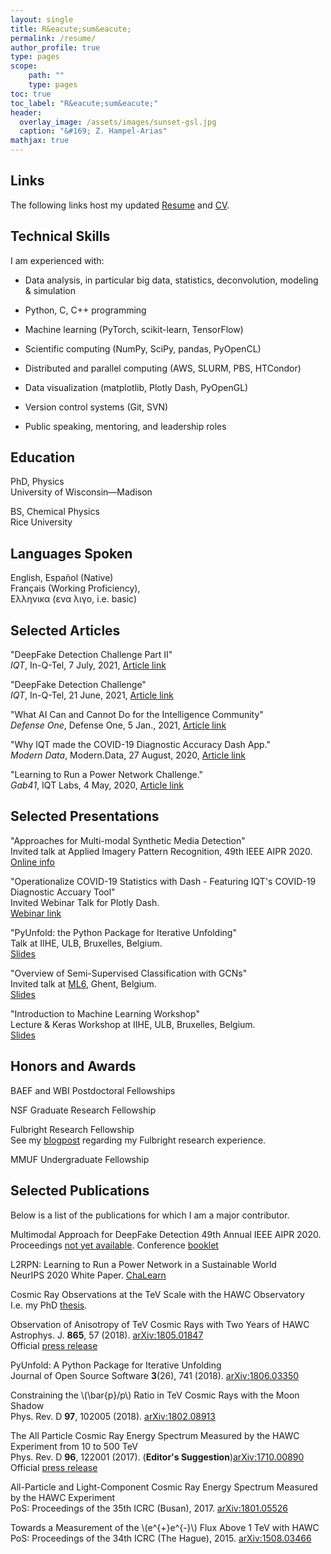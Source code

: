 ```yaml
---
layout: single
title: R&eacute;sum&eacute;
permalink: /resume/
author_profile: true
type: pages
scope:
    path: ""
    type: pages
toc: true
toc_label: "R&eacute;sum&eacute;"
header:
  overlay_image: /assets/images/sunset-gsl.jpg
  caption: "&#169; Z. Hampel-Arias"
mathjax: true
---
```


## Links

The following links host my updated 
[Resume](/assets/pdfs/Zig_Hampel_Arias_Resume.pdf)
and
[CV](/assets/pdfs/Zig_Hampel_Arias_CV.pdf).

## Technical Skills

<div>
    <p>I am experienced with:</p>
    <ul>
        <li>
            <p>Data analysis, in particular big data, statistics, deconvolution, modeling & simulation</p>
        </li>
        <li>
            <p>Python, C, C++ programming</p>
        </li>
        <li>
            <p>Machine learning (PyTorch, scikit-learn, TensorFlow)</p>
        </li>
        <li>
            <p>Scientific computing (NumPy, SciPy, pandas, PyOpenCL)</p>
        </li>
        <li>
            <p>Distributed and parallel computing (AWS, SLURM, PBS, HTCondor)</p>
        </li>
        <li>
            <p>Data visualization (matplotlib, Plotly Dash, PyOpenGL)</p>
        </li>
        <li>
            <p>Version control systems (Git, SVN)</p>
        </li>
        <li>
            <p>Public speaking, mentoring, and leadership roles</p>
        </li>
    </ul>
</div>


## Education
PhD, Physics<br>
University of Wisconsin&mdash;Madison<br>
<!--Thesis Advisor: Prof. Stefan Westerhoff<br>
Thesis Title: <b>Cosmic Ray Observations at the TeV Scale with the HAWC Observatory</b><br>
Degree Title: Computational Particle Astrophysics-->

BS, Chemical Physics<br>
Rice University<br>
<!--Thesis Advisor: Prof. B. Paul Padley<br>
Thesis Title: <b>Spurious Events in the Endcap Muon System of the CMS Detector</b>-->


## Languages Spoken
English, Espa&ntilde;ol (Native)<br>
Fran&ccedil;ais (Working Proficiency),<br>
Ελληνικα (ενα λιγο, i.e. basic)


## Selected Articles
"DeepFake Detection Challenge Part II" <br>
*IQT*, In-Q-Tel, 7 July, 2021, [Article link](https://www.iqt.org/deepfake-detection-challenge-pt-ii/)

"DeepFake Detection Challenge" <br>
*IQT*, In-Q-Tel, 21 June, 2021, [Article link](https://www.iqt.org/deepfake-detection-challenge/)

"What AI Can and Cannot Do for the Intelligence Community" <br>
*Defense One*, Defense One, 5 Jan., 2021, [Article link](https://www.defenseone.com/ideas/2021/01/what-ai-can-and-cannot-do-intelligence-community/171195/)

"Why IQT made the COVID-19 Diagnostic Accuracy Dash App."<br>
*Modern Data*, Modern.Data, 27 August, 2020, [Article link](https://moderndata.plotly.com/why-iqt-made-the-covid-19-diagnostic-accuracy-dash-app/)

"Learning to Run a Power Network Challenge."<br>
*Gab41*, IQT Labs, 4 May, 2020, [Article link](https://gab41.lab41.org/learning-to-run-a-power-network-challenge-c38af2166c43)


## Selected Presentations
"Approaches for Multi-modal Synthetic Media Detection" <br>
Invited talk at Applied Imagery Pattern Recognition, 49th IEEE AIPR 2020. <br>
[Online info](https://www.aipr-workshop.org/19-22)

"Operationalize COVID-19 Statistics with Dash - Featuring IQT's COVID-19 Diagnostic Accuary Tool" <br>
Invited Webinar Talk for Plotly Dash. <br>
[Webinar link](https://go.plotly.com/dash-iqt)

"PyUnfold: the Python Package for Iterative Unfolding" <br>
Talk at IIHE, ULB, Bruxelles, Belgium. <br>
[Slides](https://zhampel.github.io/intro-pyunfold-iihe/)

"Overview of Semi-Supervised Classification with GCNs" <br>
Invited talk at [ML6](http://ml6.eu/), Ghent, Belgium.<br>
[Slides](https://zhampel.github.io/gcn-ssc-technical-overview/)

"Introduction to Machine Learning Workshop"<br>
Lecture & Keras Workshop at IIHE, ULB, Bruxelles, Belgium.<br>
[Slides](https://zhampel.github.io/intro-ml-iihe/)


## Honors and Awards
BAEF and WBI Postdoctoral Fellowships

NSF Graduate Research Fellowship

Fulbright Research Fellowship<br>
See my
[blogpost](https://blog.fulbrightonline.org/expecting-the-unexpected-cosmic-ray-physics-in-argentina-by-zigfried-hampel-arias-2009-2010-argentina/#more-2380) 
regarding my Fulbright research experience.

MMUF Undergraduate Fellowship


## Selected Publications

Below is a list of the publications for which I am a major contributor.

Multimodal Approach for DeepFake Detection
49th Annual IEEE AIPR 2020. Proceedings [not yet available](https://www.aipr-workshop.org/past-conference-information).
Conference [booklet](https://www.aipr-workshop.org/images/2020/AIPR_Program_Booklet_2020.pdf)

L2RPN: Learning to Run a Power Network in a Sustainable World<br>
NeurIPS 2020 White Paper. [ChaLearn](https://drive.google.com/file/d/1--OxWiZzaf2nlHETic2ghmozZVn5TNSM/view)

Cosmic Ray Observations at the TeV Scale with the HAWC Observatory<br>
I.e. my PhD [thesis](https://www.hawc-observatory.org/publications/docs/HampelThesis.pdf).

Observation of Anisotropy of TeV Cosmic Rays with Two Years of HAWC<br>
Astrophys. J. **865**, 57 (2018). [arXiv:1805.01847](https://arxiv.org/abs/1805.01847)<br>
Official [press release](https://wipac.wisc.edu/news/article/cosmic-ray-anisotropy-two-years-hawc)

PyUnfold: A Python Package for Iterative Unfolding<br>
Journal of Open Source Software **3**(26), 741 (2018). [arXiv:1806.03350](https://arxiv.org/abs/1806.03350)<br>

Constraining the \\(\bar{p}/p\\) Ratio in TeV Cosmic Rays with the Moon Shadow<br>
Phys. Rev. D **97**, 102005 (2018). [arXiv:1802.08913](https://arxiv.org/abs/1802.08913)

The All Particle Cosmic Ray Energy Spectrum Measured by the HAWC Experiment from 10 to 500 TeV<br>
Phys. Rev. D **96**, 122001 (2017). (**Editor's Suggestion**)[arXiv:1710.00890](https://arxiv.org/abs/1710.00890)<br>
Official [press release](https://wipac.wisc.edu/news/article/cosmicray-spectrum-hawc)

All-Particle and Light-Component Cosmic Ray Energy Spectrum Measured by the HAWC Experiment<br>
PoS: Proceedings of the 35th ICRC (Busan), 2017. [arXiv:1801.05526](https://arxiv.org/abs/1801.05526)

Towards a Measurement of the \\(e^{+}e^{-}\\) Flux Above 1 TeV with HAWC<br>
PoS: Proceedings of the 34th ICRC (The Hague), 2015. [arXiv:1508.03466](https://arxiv.org/abs/1508.03466)
